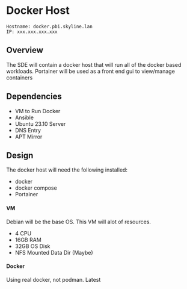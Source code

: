 Docker Host 
====================================================
``` 
Hostname: docker.pbi.skyline.lan   
IP: xxx.xxx.xxx.xxx 
```

Overview
----------------------------------------------------
The SDE will contain a docker host that will run all of the docker based workloads. Portainer will be used as a front end gui to view/manage containers

Dependencies
----------------------------------------------------
- VM to Run Docker
- Ansible
- Ubuntu 23.10 Server
- DNS Entry
- APT Mirror 

Design
----------------------------------------------------
The docker host will need the following installed:
- docker
- docker compose
- Portainer

#### VM
Debian will be the base OS. This VM will alot of resources. 
- 4 CPU
- 16GB RAM
- 32GB OS Disk
- NFS Mounted Data Dir (Maybe)

#### Docker
Using real docker, not podman. Latest

